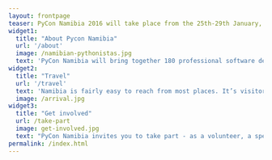 ```yaml
---
layout: frontpage
teaser: PyCon Namibia 2016 will take place from the 25th-29th January, at the University of Namibia, Windhoek for five days of talks, workshops and collaboration.
widget1:
  title: "About Pycon Namibia"
  url: '/about'
  image: /namibian-pythonistas.jpg
  text: 'PyCon Namibia will bring together 180 professional software developers, scientists, academics and students, from Namibia and around the world.'
widget2:
  title: "Travel"
  url: '/travel'
  text: 'Namibia is fairly easy to reach from most places. It’s visitor-friendly, and international attendees should consider allocating some extra time to explore.'
  image: /arrival.jpg
widget3:
  title: "Get involved"
  url: /take-part
  image: get-involved.jpg
  text: "PyCon Namibia invites you to take part - as a volunteer, a speaker, a sponsor or just as an attendee. Join us in Windhoek for the world's newest PyCon."
permalink: /index.html
---
```

